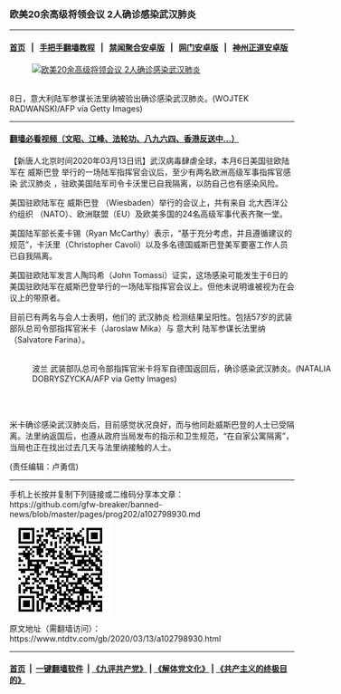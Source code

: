 ### 欧美20余高级将领会议 2人确诊感染武汉肺炎
------------------------

#### [首页](https://github.com/gfw-breaker/banned-news/blob/master/README.md) &nbsp;&nbsp;|&nbsp;&nbsp; [手把手翻墙教程](https://github.com/gfw-breaker/guides/wiki) &nbsp;&nbsp;|&nbsp;&nbsp; [禁闻聚合安卓版](https://github.com/gfw-breaker/bn-android) &nbsp;&nbsp;|&nbsp;&nbsp; [网门安卓版](https://github.com/oGate2/oGate) &nbsp;&nbsp;|&nbsp;&nbsp; [神州正道安卓版](https://github.com/SzzdOgate/update) 



<div><div class="featured_image">
 <a href="https://i.ntdtv.com/assets/uploads/2020/03/GettyImages-696563190.jpg" target="_blank">
  <figure>
   <img alt="欧美20余高级将领会议 2人确诊感染武汉肺炎" src="https://i.ntdtv.com/assets/uploads/2020/03/GettyImages-696563190-800x450.jpg"/>
  </figure><br/>
 </a>
 <span class="caption">
  8日，意大利陆军参谋长法里纳被验出确诊感染武汉肺炎。(WOJTEK RADWANSKI/AFP via Getty Images)
 </span>
</div>
</div><hr/>

#### [翻墙必看视频（文昭、江峰、法轮功、八九六四、香港反送中...）](https://github.com/gfw-breaker/banned-news/blob/master/pages/link3.md)

<div><div class="post_content" itemprop="articleBody">
 <p>
  【新唐人北京时间2020年03月13日讯】武汉病毒肆虐全球，本月6日美国驻欧陆军在
  <ok href="https://www.ntdtv.com/gb/威斯巴登.htm">
   威斯巴登
  </ok>
  举行的一场陆军指挥官会议后，至少有两名欧洲高级军事指挥官感染
  <ok href="https://www.ntdtv.com/gb/武汉肺炎.htm">
   武汉肺炎
  </ok>
  ，驻欧美国陆军司令卡沃里已自我隔离，以防自己也有感染风险。
 </p>
 <p>
  美国驻欧陆军在
  <ok href="https://www.ntdtv.com/gb/威斯巴登.htm">
   威斯巴登
  </ok>
  （Wiesbaden）举行的会议上，共有来自
  <ok href="https://www.ntdtv.com/gb/北大西洋公约组织.htm">
   北大西洋公约组织
  </ok>
  （NATO）、欧洲联盟（EU）及欧美多国的24名高级军事代表齐聚一堂。
 </p>
 <p>
  美国陆军部长麦卡锡（Ryan McCarthy）表示，“基于充分考虑，并且遵循建议的规范”，卡沃里（Christopher Cavoli）以及多名德国威斯巴登美军要塞工作人员已自我隔离。
 </p>
 <p>
  美国驻欧陆军发言人陶玛希（John Tomassi）证实，这场感染可能发生于6日的美国驻欧陆军在威斯巴登举行的一场陆军指挥官会议上。但他未说明谁被视为在会议上的带原者。
 </p>
 <p>
  目前已有两名与会人士表明，他们的
  <ok href="https://www.ntdtv.com/gb/武汉肺炎.htm">
   武汉肺炎
  </ok>
  检测结果呈阳性。包括57岁的武装部队总司令部指挥官米卡（Jaroslaw Mika）与
  <ok href="https://www.ntdtv.com/gb/意大利.htm">
   意大利
  </ok>
  陆军参谋长法里纳（Salvatore Farina）。
 </p>
 <figure class="wp-caption alignnone" id="attachment_102796563" style="width: 600px">
  <img alt="" class="size-medium wp-image-102796563" src="https://i.ntdtv.com/assets/uploads/2020/03/GettyImages-631535326-600x376.jpg">
   <br/><figcaption class="wp-caption-text">
    <ok href="https://www.ntdtv.com/gb/波兰.htm">
     波兰
    </ok>
    武装部队总司令部指挥官米卡将军自德国返回后，确诊感染武汉肺炎。(NATALIA DOBRYSZYCKA/AFP via Getty Images)
   </figcaption><br/>
  </img>
 </figure><br/>
 <p>
  米卡确诊感染武汉肺炎后，目前感觉状况良好，而与他同赴威斯巴登的人士已受隔离。法里纳返国后，也遵从政府当局发布的指示和卫生规范，“在自家公寓隔离”，当局也正在找出过去几天与法里纳接触的人士。
 </p>
 <p>
  (责任编辑：卢勇信)
 </p>
 <div class="single_ad">
 </div>
</div>
</div>
<hr/>
手机上长按并复制下列链接或二维码分享本文章：<br/>
https://github.com/gfw-breaker/banned-news/blob/master/pages/prog202/a102798930.md <br/>
<a href='https://github.com/gfw-breaker/banned-news/blob/master/pages/prog202/a102798930.md'><img src='https://github.com/gfw-breaker/banned-news/blob/master/pages/prog202/a102798930.md.png'/></a> <br/>
原文地址（需翻墙访问）：https://www.ntdtv.com/gb/2020/03/13/a102798930.html


------------------------
#### [首页](https://github.com/gfw-breaker/banned-news/blob/master/README.md) &nbsp;|&nbsp; [一键翻墙软件](https://github.com/gfw-breaker/nogfw/blob/master/README.md) &nbsp;| [《九评共产党》](https://github.com/gfw-breaker/9ping.md/blob/master/README.md#九评之一评共产党是什么) | [《解体党文化》](https://github.com/gfw-breaker/jtdwh.md/blob/master/README.md) | [《共产主义的终极目的》](https://github.com/gfw-breaker/gczydzjmd.md/blob/master/README.md)


<img src='http://gfw-breaker.win/banned-news/pages/prog202/a102798930.md' width='0px' height='0px'/>